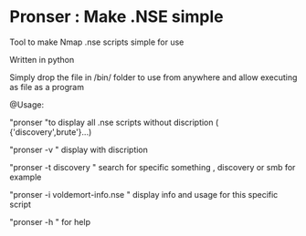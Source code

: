 # Pronser : Make .NSE simple
Tool to make Nmap .nse scripts simple for use

Written in python

Simply drop the file in /bin/ folder to use from anywhere and allow executing as file as a program

@Usage:

"pronser "to display all .nse scripts without discription ( {'discovery',brute'}...)

"pronser -v   " display with discription

"pronser -t discovery " search for specific something , discovery or smb for example

"pronser -i voldemort-info.nse " display info and usage for this specific script 

"pronser -h " for help 
